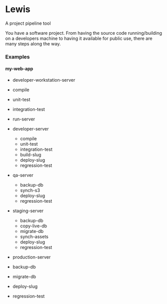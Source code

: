 # Lewis

A project pipeline tool


You have a software project. From having the source code running/building on a developers machine to having it available for public use, there are many steps along the way.

### Examples

#### my-web-app

* developer-workstation-server
 * compile
 * unit-test
 * integration-test
 * run-server


* developer-server
  * compile
  * unit-test
  * integration-test
  * build-slug
  * deploy-slug
  * regression-test


* qa-server
   * backup-db
   * synch-s3
   * deploy-slug
   * regression-test


* staging-server
  * backup-db
  * copy-live-db
  * migrate-db
  * synch-assets
  * deploy-slug
  * regression-test


* production-server
 * backup-db
 * migrate-db
 * deploy-slug
 * regression-test
